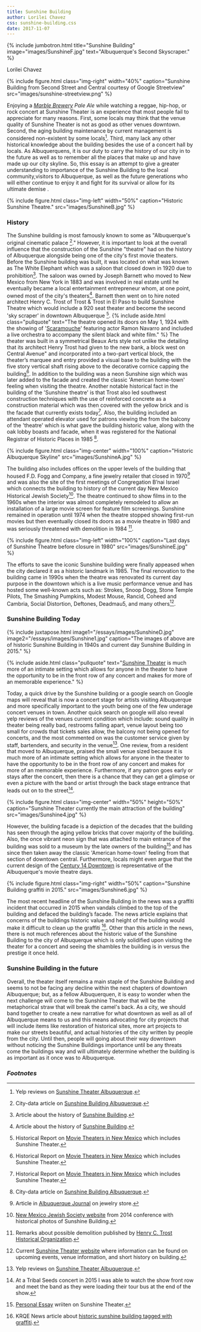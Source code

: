 ```yaml
---
title: Sunshine Building
author: Lorilei Chavez
css: sunshine-building.css
date: 2017-11-07
---
```


{% include jumbotron.html
title="Sunshine Building"
image="images/SunshineF.jpg"
text="Albuquerque's Second Skyscraper."
%} 

Lorilei Chavez


{% include figure.html
class="img-right"
width="40%"
caption="Sunshine Building from Second Street and Central courtesy of Google Streetview"
src="images/sunshine-streetview.png"
%}

Enjoying a *[Marble Brewery](http://www.marblebrewery.com/) Pale Ale* while watching a reggae, hip-hop, or rock concert at Sunshine Theater is an experience that most people fail to appreciate for many reasons. First, some locals may think that the venue quality of Sunshine Theater is not as good as other venues downtown. Second, the aging building maintenance by current management is considered non-existent by some locals[^Yelp-reviews]. Third, many lack any other historical knowledge about the building besides the use of a concert hall by locals. As Albuquerquens, it is our duty to carry the history of our city in to the future as well as to remember all the places that make up and have made up our city skyline. So, this essay is an attempt to give a greater understanding to importance of the Sunshine Building to the local community,visitors to Albuquerque, as well as the future generations who will either continue to enjoy it and fight for its survival or allow for its ultimate demise .

{% include figure.html
class="img-left"
width="50%"
caption="Historic Sunshine Theatre."
src="images/SunshineB.jpg"
%}

### History
The Sunshine building is most famously known to some as "Albuquerque's original cinematic palace [^city-data-article]." However, it is important to look at the overall influence that the construction of the Sunshine "theatre" had on the history of Albuquerque alongside being one of the city's first movie theaters. Before the Sunshine building was built, it was located on what was known as The White Elephant which was a saloon that closed down in 1920 due to prohibition[^historic-abq]. The saloon was owned by Joseph Barnett who moved to New Mexico from New York in 1883 and was involved in real estate until he eventually became a local entertainment entrepreneur whom, at one point, owned most of the city's theaters[^historic-abq]. Barnett then went on to hire noted architect Henry C. Trost of Trost & Trost in El Paso to build Sunshine Theatre which would include a 920 seat theater and become the second 'sky scraper' in downtown Albuquerque [^NM-Historic-preservation].
{% include aside.html
  class="pullquote"
  text="The theatre opened its doors on May 1, 1924 with the showing of '[Scaramouche](http://www.imdb.com/title/tt0014440/)' featuring actor Ramon Navarro and included a live orchestra to accompany the silent black and white film."
  %}
The theater was built in a symmetrical Beaux Arts style not unlike the detailing that its architect Henry Trost had given to the new bank, a block west on Central Avenue" and incorporated into a two-part vertical block, the theater’s marquee and entry provided a visual base to the building with the five story vertical shaft rising above to the decorative cornice capping the building[^NM-Historic-preservation]. In addition to the building was a neon Sunshine sign which was later added to the facade and created the classic 'American home-town' feeling when visiting the theatre. Another notable historical fact in the building of the 'Sunshine theatre' is that Trost also led southwest construction techniques with the use of reinforced concrete as a construction material which was then covered with the yellow brick and is the facade that currently exists today[^NM-Historic-preservation]. Also, the building included an attendant operated elevator used for patrons viewing the from the balcony of the 'theatre' which is what gave the building historic value, along with the oak lobby boasts and facade, when it was registered for the National Registrar of Historic Places in 1985 [^city-data-article]. 

{% include figure.html
  class="img-center"
  width="100%"
  caption="Historic Albuquerque Skyline"
  src="images/SunshineA.jpg" %}

The building also includes offices on the upper levels of the building that housed F.D. Fogg and Company, a fine jewelry retailer that closed in 1970[^ABQ-Journal-article] and was also the site of the first meetings of Congregation B’nai Israel which connects the building to history of the current day New Mexico Historical Jewish Society[^NMJS-website]. The theatre continued to show films in to the 1960s when the interior was almost completely remodeled to allow an installation of a large movie screen for feature film screenings. Sunshine remained in operation until 1974 when the theatre stopped showing first-run movies but then eventually closed its doors as a movie theatre in 1980 and was seriously threatened with demolition in 1984 [^HCT-historical-organization]. 

{% include figure.html
  class="img-left"
  width="100%"
  caption="Last days of Sunshine Theatre before closure in 1980"
  src="images/SunshineE.jpg" %}
  
The efforts to save the iconic Sunshine building were finally appeased when the city declared it as a historic landmark in 1985. The final renovation to the building came in 1990s when the theatre was renovated its current day purpose in the downtown which is a live music performance venue and has hosted some well-known acts such as: Strokes, Snoop Dogg, Stone Temple Pilots, The Smashing Pumpkins, Modest Mouse, Rancid, Coheed and Cambria, Social Distortion, Deftones, Deadmau5, and many others[^Sunshine-live].

### Sunshine Building Today

{% include juxtapose.html
image1="/essays/images/SunshineD.jpg"
image2="/essays/images/Sunshine1.jpg"
caption="The images of above are of historic Sunshine Building in 1940s and current day Sunshine Building in 2015."
%}

{% include aside.html
  class="pullquote"
  text="[Sunshine Theater](http://www.sunshinetheaterlive.com/) is much more of an intimate setting which allows for anyone in the theater to have the opportunity to be in the front row of any concert and makes for more of an memorable experience."
  %}
  
Today, a quick drive by the Sunshine building or a google search on Google maps will reveal that is now a concert stage for artists visiting Albuquerque and more specifically important to the youth being one of the few underage concert venues in town. Another quick search on google will also reveal yelp reviews of the venues current condition which include: sound quality in theater being really bad, restrooms falling apart, venue layout being too small for crowds that tickets sales allow, the balcony not being opened for concerts, and the most commented on was the customer service given by staff, bartenders, and security in the venue[^Yelp-reviews]. One review, from a resident that moved to Albuquerque, praised the small venue sized because it is much more of an intimate setting which allows for anyone in the theater to have the opportunity to be in the front row of any concert and makes for more of an memorable experience. Furthermore, if any patron goes early or stays after the concert, then there is a chance that they can get a glimpse or even a picture with the band or artist through the back stage entrance that leads out on to the street[^Personal-account]. 

{% include figure.html
  class="img-center"
  width="50%"
  height="50%"
  caption="Sunshine Theater currently the main attraction of the building"
  src="images/Sunshine4.jpg" %}
  
However, the building facade is a depiction of the decades that the building has seen through the aging yellow bricks that cover majority of the building. Also, the once vibrant neon sign that was attached to main entrance of the building was sold to a museum by the late owners of the building[^RJ-Buffalo-Article] and has since then taken away the classic 'American home-town' feeling from that section of downtown central. Furthermore, locals might even argue that the current design of the [Century 14 Downtown](http://cinematreasures.org/theaters/44973) is representative of the Albuquerque's movie theatre days. 

 {% include figure.html
class="img-right"
width="50%"
caption="Sunshine Building graffiti in 2015."
src="images/Sunshine6.jpg"
%}

The most recent headline of the Sunshine Building in the news was a graffiti incident that occurred in 2015 when vandals climbed to the top of the building and defaced the building’s facade. The news article explains that concerns of the buildings historic value and height of the building would make it difficult to clean up the graffiti [^KRQE-Article]. Other than this article in the news, there is not much references about the historic value of the Sunshine Building to the city of Albuquerque which is only solidified upon visiting the theater for a concert and seeing the shambles the building is in versus the prestige it once held.
  
### Sunshine Building in the future

Overall, the theater itself remains a main staple of the Sunshine Building and seems to not be facing any decline within the next chapters of downtown Albuquerque; but, as a fellow Albuquerquen, it is easy to wonder when the next challenge will come to the Sunshine Theater that will be the metaphorical straw that will break the camel's back. As a city, we should band together to create a new narrative for what downtown as well as all of Albuquerque means to us and this means advocating for city projects that will include items like restoration of historical sites, more art projects to make our streets beautiful, and actual histories of the city written by people from the city. Until then, people will going about their way downtown without noticing the Sunshine Buildings importance until be  any threats come the buildings way and will ultimately determine whether the building is as important as it once was to Albuquerque.

### *Footnotes*
[^KRQE-Article]: KRQE News article about [historic sunshine building tagged with graffiti](https://www.krqe.com/2015/02/23/historic-sunshine-building-tagged-with-graffiti/).

[^Yelp-reviews]: Yelp reviews on [Sunshine Theater Albuquerque](https://www.yelp.com/biz/sunshine-theater-albuquerque).

[^city-data-article]: City-data article on [Sunshine Building Albuquerque](https://www.city-data.com/articles/Sunshine-Building-Albuquerque-New-Mexico.html). 

[^historic-abq]: Article about the history of [Sunshine Building](https://www.historicabq.org/sunshine-building.html).

[^city-of-Abq-Historical-landmarks]: City of Albuquerque's [Historical landmarks](https://www.cabq.gov/planning/boards-commissions/landmarks-urban-conservation-commission/historic-landmarks) listing.

[^NM-Historic-preservation]: Historical Report on [Movie Theaters in New Mexico](https://www.nmhistoricpreservation.org/assets/files/historic-contexts-and-reports/Movie-Theaters-in-New-Mexico-MPDF-Final-Sent-to-NPS.pdf) which includes Sunshine Theater.

[^ABQ-Journal-article]: Article in [Albuquerque Journal](https://www.abqjournal.com/biz/265961outlook12-02-04.htm) on jewelry store.

[^NMJS-website]: [New Mexico Jewish Society website](https://www.nmjhs.org/2014-conference/) from 2014 conference with historical photos of Sunshine Building.

[^HCT-historical-organization]: Remarks about possible demolition published by [Henry C. Trost Historical Organization](https://www.henrytrost.org/buildings/sunshine-theatre-and-office-building/).

[^Sunshine-live]: Current [Sunshine Theater website](https://www.sunshinetheaterlive.com/page/about-sunshine-theater) where information can be found on upcoming events, venue information, and short history on building.

[^Personal-account]: At a Tribal Seeds concert in 2015 I was able to watch the show front row and meet the band as they were loading their tour bus at the end of the show.

[^RJ-Buffalo-Article]: [Personal Essay](https://www.rjbuffalo.com/sunshine.html) wriiten on Sunshine Theater.







[^source]: ENTER SOURCE NOTE HERE
<https://www.cinematreasures.org/theaters/10528>

[^source]: ENTER SOURCE NOTE HERE
<https://www.en.wikipedia.org/wiki/Sunshine_Building>

[^source]: ENTER SOURCE NOTE HERE
<https://www.flickr.com/photos/stevenm_61/34813178582>

















